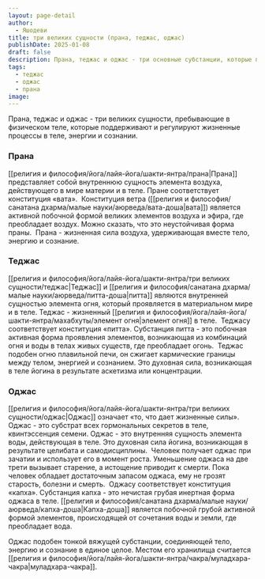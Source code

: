 ```yaml
---
layout: page-detail
author:
  - Яшодеви
title: три великих сущности (прана, теджас, оджас)
publishDate: 2025-01-08
draft: false
description: Прана, теджас и оджас - три основные субстанции, которые поддерживают и регулируют жизненные процессы в теле, энергии и сознании
tags:
  - теджас
  - оджас
  - прана
image:
---
```

Прана, теджас и оджас - три великих сущности, пребывающие в физическом теле, которые поддерживают и регулируют жизненные процессы в теле, энергии и сознании.
### Прана 
[[религия и философия/йога/лайя-йога/шакти-янтра/прана|Прана]] представляет собой внутреннюю сущность элемента воздуха, действующего в мире материи и в теле. Пране соответствует конституция «вата». 
Конституция ветра ([[религия и философия/санатана дхарма/малые науки/аюрведа/вата-доша|вата]]) является активной побочной формой великих элементов воздуха и эфира, где преобладает воздух. Можно сказать, что это неустойчивая форма праны. 
Прана - жизненная сила воздуха, удерживающая вместе тело, энергию и сознание. 
### Теджас 

[[религия и философия/йога/лайя-йога/шакти-янтра/три великих сущности/теджас|Теджас]] и [[религия и философия/санатана дхарма/малые науки/аюрведа/питта-доша|питта]] являются внутренней сущностью элемента огня, который проявляется в материальном мире и в теле. Теджас - жизненный [[религия и философия/йога/лайя-йога/шакти-янтра/махабхуты/элемент огня|элемент огня]] в теле. 
Теджасу соответствует конституция «питта». Субстанция питта - это побочная активная форма проявления элементов, возникающая из комбинаций огня и воды в телах живых существ, где преобладает огонь. 
Теджас подобен огню плавильной печи, он сжигает кармические границы между телом, энергией и сознанием. Это духовная сила, возникающая в теле йогина в результате аскетизма или концентрации. 
### Оджас

[[религия и философия/йога/лайя-йога/шакти-янтра/три великих сущности/оджас|Оджас]] означает «то, что дает жизненные силы». Оджас - это субстрат всех гормональных секретов в теле, квинтэссенция семени. Оджас - это внутренняя сущность элемента воды, действующая в теле. Это духовная сила йогина, возникающая в результате целибата и самодисциплины. 
Человек получает оджас при зачатии и использует его в момент роста. Уменьшение оджаса на две трети вызывает старение, а истощение приводит к смерти. Пока человек обладает достаточным запасом оджаса, ему не грозят старость, болезни и смерть. 
Оджасу соответствует конституция «капха». Субстанция капха - это нечистая грубая инертная форма оджаса в теле. [[религия и философия/санатана дхарма/малые науки/аюрведа/капха-доша|Капха-доша]] является побочной грубой активной формой элементов, происходящей от сочетания воды и земли, где преобладает вода. 

Оджас подобен тонкой вяжущей субстанции, соединяющей тело, энергию и сознание в единое целое. Местом его хранилища считается [[религия и философия/йога/лайя-йога/шакти-янтра/чакра/муладхара-чакра|муладхара-чакра]]. 